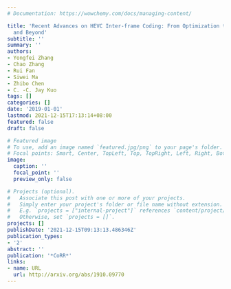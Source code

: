 ```yaml
---
# Documentation: https://wowchemy.com/docs/managing-content/

title: 'Recent Advances on HEVC Inter-frame Coding: From Optimization to Implementation
  and Beyond'
subtitle: ''
summary: ''
authors:
- Yongfei Zhang
- Chao Zhang
- Rui Fan
- Siwei Ma
- Zhibo Chen
- C. -C. Jay Kuo
tags: []
categories: []
date: '2019-01-01'
lastmod: 2021-12-15T17:13:14+08:00
featured: false
draft: false

# Featured image
# To use, add an image named `featured.jpg/png` to your page's folder.
# Focal points: Smart, Center, TopLeft, Top, TopRight, Left, Right, BottomLeft, Bottom, BottomRight.
image:
  caption: ''
  focal_point: ''
  preview_only: false

# Projects (optional).
#   Associate this post with one or more of your projects.
#   Simply enter your project's folder or file name without extension.
#   E.g. `projects = ["internal-project"]` references `content/project/deep-learning/index.md`.
#   Otherwise, set `projects = []`.
projects: []
publishDate: '2021-12-15T09:13:13.486346Z'
publication_types:
- '2'
abstract: ''
publication: '*CoRR*'
links:
- name: URL
  url: http://arxiv.org/abs/1910.09770
---
```


